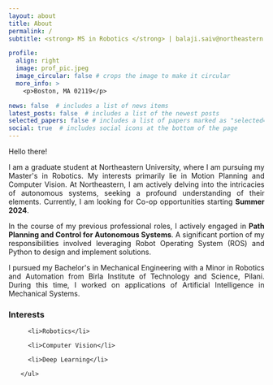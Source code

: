 ```yaml
---
layout: about
title: About
permalink: /
subtitle: <strong> MS in Robotics </strong> | balaji.saiv@northeastern.edu 

profile:
  align: right
  image: prof_pic.jpeg
  image_circular: false # crops the image to make it circular
  more_info: >
    <p>Boston, MA 02119</p>

news: false  # includes a list of news items
latest_posts: false  # includes a list of the newest posts
selected_papers: false # includes a list of papers marked as "selected={true}"
social: true  # includes social icons at the bottom of the page
---
```


Hello there!
<p align="justify">
I am a graduate student at Northeastern University, where I am pursuing my Master's in Robotics. My interests primarily lie in Motion Planning and Computer Vision. At Northeastern, I am actively delving into the intricacies of autonomous systems, seeking a profound understanding of their elements. Currently, I am looking for Co-op opportunities starting <strong>Summer 2024</strong>.
</p>
<p align="justify">
In the course of my previous professional roles, I actively engaged in <strong>Path Planning and Control for Autonomous Systems</strong>. A significant portion of my responsibilities involved leveraging Robot Operating System (ROS) and Python to design and implement solutions.  
</p>
<p align="justify">
I pursued my Bachelor's in Mechanical Engineering with a Minor in Robotics and Automation from Birla Institute of Technology and Science, Pilani. During this time, I worked on applications of Artificial Intelligence in Mechanical Systems.   
</p>

<div class="row">

  
  <div class="col-md-5">
    <h3>Interests</h3>
    <ul class="ul-interests">
      
      <li>Robotics</li>
      
      <li>Computer Vision</li>
      
      <li>Deep Learning</li>
      
    </ul>
  </div>
</div>
